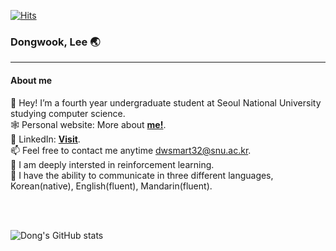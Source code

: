 [![Hits](https://hits.seeyoufarm.com/api/count/incr/badge.svg?url=https%3A%2F%2Fgithub.com%2Fdwsmart32&count_bg=%234387CF&title_bg=%23555555&icon=github.svg&icon_color=%23FFFFFF&title=hits&edge_flat=false)](https://hits.seeyoufarm.com)

### Dongwook, Lee 🌏
---
#### About me
👋 Hey! I’m a fourth year undergraduate student at Seoul National University studying computer science.<br/>
🕸️ Personal website: More about **[me!](https://dwsmart32.github.io/)**.<br/>
🔗 LinkedIn: **[Visit](https://www.linkedin.com/in/dongwook-lee-1738701b2/)**.<br/>
📫 Feel free to contact me anytime <a href="mailto:dwsmart32@snu.ac.kr">dwsmart32@snu.ac.kr</a>.<br/>
🤖 I am deeply intersted in reinforcement learning.<br/>
📢 I have the ability to communicate in three different languages, Korean(native), English(fluent), Mandarin(fluent).<br/>

<br/>
<br/>

![Dong's GitHub stats](https://github-readme-stats.vercel.app/api?username=dwsmart32&show_icons=false&theme=radical&count_private=true&hide=stars&hide_rank=true&include_all_commits=false)
